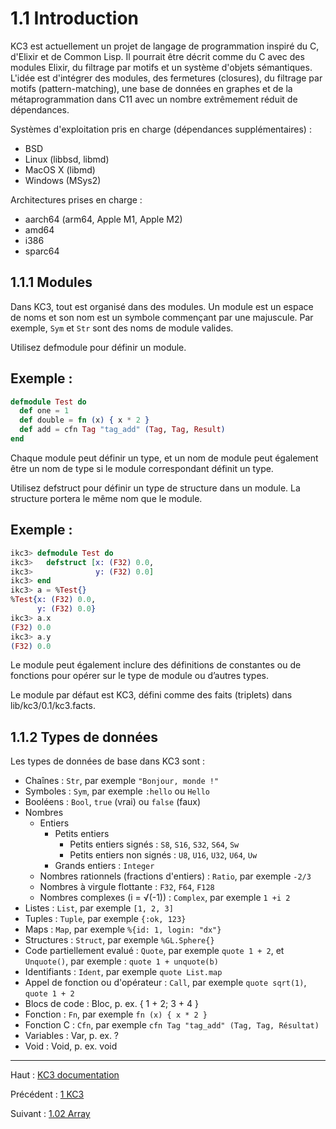 # 1.1 Introduction

KC3 est actuellement un projet de langage de programmation inspiré
du C, d'Elixir et de Common Lisp. Il pourrait être décrit comme
du C avec des modules Elixir, du filtrage par motifs et un système
d'objets sémantiques. L'idée est d'intégrer des modules, des
fermetures (closures), du filtrage par motifs (pattern-matching),
une base de données en graphes et de la métaprogrammation dans
C11 avec un nombre extrêmement réduit de dépendances.

Systèmes d'exploitation pris en charge (dépendances supplémentaires) :
- BSD
- Linux (libbsd, libmd)
- MacOS X (libmd)
- Windows (MSys2)

Architectures prises en charge :
- aarch64 (arm64, Apple M1, Apple M2)
- amd64
- i386
- sparc64

## 1.1.1 Modules

Dans KC3, tout est organisé dans des modules. Un module est un espace
de noms et son nom est un symbole commençant par une majuscule. Par
exemple, `Sym` et `Str` sont des noms de module valides.

Utilisez defmodule pour définir un module.

## Exemple :
```elixir
defmodule Test do
  def one = 1
  def double = fn (x) { x * 2 }
  def add = cfn Tag "tag_add" (Tag, Tag, Result)
end
```
Chaque module peut définir un type, et un nom de module peut également
être un nom de type si le module correspondant définit un type.

Utilisez defstruct pour définir un type de structure dans un module.
La structure portera le même nom que le module.

## Exemple :
```elixir
ikc3> defmodule Test do
ikc3>   defstruct [x: (F32) 0.0,
ikc3>              y: (F32) 0.0]
ikc3> end
ikc3> a = %Test{}
%Test{x: (F32) 0.0,
      y: (F32) 0.0}
ikc3> a.x
(F32) 0.0
ikc3> a.y
(F32) 0.0
```
Le module peut également inclure des définitions de constantes ou de fonctions pour opérer sur le type de module ou d’autres types.

Le module par défaut est KC3, défini comme des faits (triplets)
dans lib/kc3/0.1/kc3.facts.

## 1.1.2 Types de données

Les types de données de base dans KC3 sont :
 - Chaînes : `Str`, par exemple `"Bonjour, monde !"`
 - Symboles : `Sym`, par exemple `:hello` ou `Hello`
 - Booléens : `Bool`, `true` (vrai) ou `false` (faux)
 - Nombres
   - Entiers
     - Petits entiers
       - Petits entiers signés : `S8`, `S16`, `S32`, `S64`, `Sw`
       - Petits entiers non signés : `U8`, `U16`, `U32`, `U64`, `Uw`
     - Grands entiers : `Integer`
   - Nombres rationnels (fractions d'entiers) : `Ratio`,
     par exemple `-2/3`
   - Nombres à virgule flottante : `F32`, `F64`, `F128`
   - Nombres complexes (i = √(-1)) : `Complex`, par exemple `1 +i 2`
 - Listes : `List`, par exemple `[1, 2, 3]`
 - Tuples : `Tuple`, par exemple `{:ok, 123}`
 - Maps : `Map`, par exemple `%{id: 1, login: "dx"}`
 - Structures : `Struct`, par exemple `%GL.Sphere{}`
 - Code partiellement evalué : `Quote`, par exemple `quote 1 + 2`,
   et `Unquote()`, par exemple : `quote 1 + unquote(b)`
 - Identifiants : `Ident`, par exemple `quote List.map`
 - Appel de fonction ou d'opérateur : `Call`, par exemple
   `quote sqrt(1)`, `quote 1 + 2`
 - Blocs de code : Bloc, p. ex. { 1 + 2; 3 + 4 }
 - Fonction : `Fn`, par exemple `fn (x) { x * 2 }`
 - Fonction C : `Cfn`, par exemple
   `cfn Tag "tag_add" (Tag, Tag, Résultat)`
 - Variables : Var, p. ex. ?
 - Void : Void, p. ex. void

---

Haut : [KC3 documentation](../)

Précédent : [1 KC3](./)

Suivant : [1.02 Array](1.02_Array)
